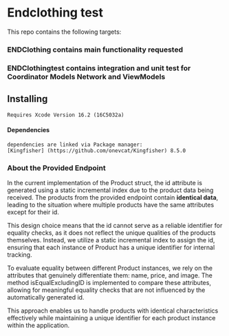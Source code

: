 #  Endclothing test

This repo contains the following targets: 

### ENDClothing contains main functionality requested 
### ENDClothingtest contains integration and unit test for Coordinator Models Network and ViewModels

## Installing 
    Requires Xcode Version 16.2 (16C5032a)
    
#### Dependencies
    dependencies are linked via Package manager:
    [Kingfisher] (https://github.com/onevcat/Kingfisher) 8.5.0

### About the Provided Endpoint

In the current implementation of the Product struct, the id attribute is generated using a static incremental index due to the product data being received. The products from the provided endpoint contain **identical data**, leading to the situation where multiple products have the same attributes except for their id.

This design choice means that the id cannot serve as a reliable identifier for equality checks, as it does not reflect the unique qualities of the products themselves. Instead, we utilize a static incremental index to assign the id, ensuring that each instance of Product has a unique identifier for internal tracking.

To evaluate equality between different Product instances, we rely on the attributes that genuinely differentiate them: name, price, and image. The method isEqualExcludingID is implemented to compare these attributes, allowing for meaningful equality checks that are not influenced by the automatically generated id.

This approach enables us to handle products with identical characteristics effectively while maintaining a unique identifier for each product instance within the application.
